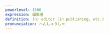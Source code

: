 ```yaml
---
powerlevel: 1566
expression: 編集者
definition: (n) editor (in publishing, etc.)
pronunciation: へんしゅうしゃ
---
```

